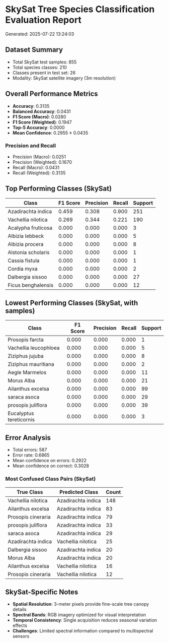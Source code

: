 # SkySat Tree Species Classification Evaluation Report

Generated: 2025-07-22 13:24:03

## Dataset Summary
- Total SkySat test samples: 855
- Total species classes: 210
- Classes present in test set: 26
- Modality: SkySat satellite imagery (3m resolution)

## Overall Performance Metrics
- **Accuracy**: 0.3135
- **Balanced Accuracy**: 0.0431
- **F1 Score (Macro)**: 0.0280
- **F1 Score (Weighted)**: 0.1947
- **Top-5 Accuracy**: 0.0000
- **Mean Confidence**: 0.2955 ± 0.0435

### Precision and Recall
- Precision (Macro): 0.0251
- Precision (Weighted): 0.1670
- Recall (Macro): 0.0431
- Recall (Weighted): 0.3135

## Top Performing Classes (SkySat)

| Class | F1 Score | Precision | Recall | Support |
|-------|----------|-----------|---------|---------|
| Azadirachta indica | 0.459 | 0.308 | 0.900 | 251 |
| Vachellia nilotica | 0.269 | 0.344 | 0.221 | 190 |
| Acalypha fruticosa | 0.000 | 0.000 | 0.000 | 3 |
| Albizia lebbeck | 0.000 | 0.000 | 0.000 | 5 |
| Albizia procera | 0.000 | 0.000 | 0.000 | 8 |
| Alstonia scholaris | 0.000 | 0.000 | 0.000 | 1 |
| Cassia fistula | 0.000 | 0.000 | 0.000 | 1 |
| Cordia myxa | 0.000 | 0.000 | 0.000 | 2 |
| Dalbergia sissoo | 0.000 | 0.000 | 0.000 | 27 |
| Ficus benghalensis | 0.000 | 0.000 | 0.000 | 12 |

## Lowest Performing Classes (SkySat, with samples)

| Class | F1 Score | Precision | Recall | Support |
|-------|----------|-----------|---------|---------|
| Prosopis farcta | 0.000 | 0.000 | 0.000 | 1 |
| Vachellia leucophloea | 0.000 | 0.000 | 0.000 | 5 |
| Ziziphus jujuba | 0.000 | 0.000 | 0.000 | 8 |
| Ziziphus mauritiana | 0.000 | 0.000 | 0.000 | 2 |
| Aegle Marmelos | 0.000 | 0.000 | 0.000 | 11 |
| Morus Alba | 0.000 | 0.000 | 0.000 | 21 |
| Ailanthus excelsa | 0.000 | 0.000 | 0.000 | 99 |
| saraca asoca | 0.000 | 0.000 | 0.000 | 29 |
| prosopis juliflora | 0.000 | 0.000 | 0.000 | 39 |
| Eucalyptus tereticornis | 0.000 | 0.000 | 0.000 | 3 |

## Error Analysis
- Total errors: 587
- Error rate: 0.6865
- Mean confidence on errors: 0.2922
- Mean confidence on correct: 0.3028

### Most Confused Class Pairs (SkySat)

| True Class | Predicted Class | Count |
|------------|-----------------|-------|
| Vachellia nilotica | Azadirachta indica | 148 |
| Ailanthus excelsa | Azadirachta indica | 83 |
| Prosopis cineraria | Azadirachta indica | 79 |
| prosopis juliflora | Azadirachta indica | 33 |
| saraca asoca | Azadirachta indica | 29 |
| Azadirachta indica | Vachellia nilotica | 25 |
| Dalbergia sissoo | Azadirachta indica | 20 |
| Morus Alba | Azadirachta indica | 20 |
| Ailanthus excelsa | Vachellia nilotica | 16 |
| Prosopis cineraria | Vachellia nilotica | 12 |

## SkySat-Specific Notes
- **Spatial Resolution**: 3-meter pixels provide fine-scale tree canopy details
- **Spectral Bands**: RGB imagery optimized for visual interpretation
- **Temporal Consistency**: Single acquisition reduces seasonal variation effects
- **Challenges**: Limited spectral information compared to multispectral sensors